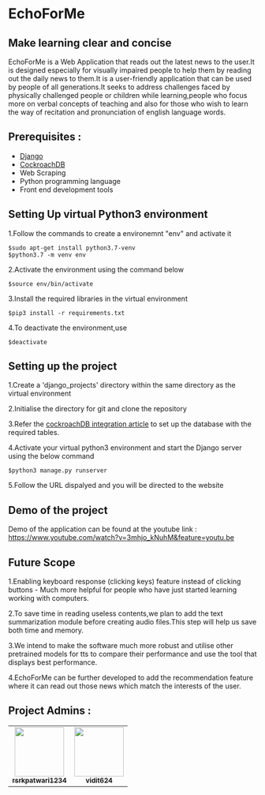 # EchoForMe

## Make learning clear and concise
EchoForMe is a Web Application that reads out the latest news to the user.It is designed especially for visually impaired people to help them by reading out the daily news to them.It is a user-friendly application that can be used by people of all generations.It seeks to address challenges faced by physically challenged people or children while learning,people who focus more on verbal concepts of teaching and also for those who wish to learn the way of recitation and pronunciation of english language words.

## Prerequisites :
- [Django](https://developer.mozilla.org/en-US/docs/Learn/Server-side/Django/Introduction)
- [CockroachDB](https://www.cockroachlabs.com/docs/stable/build-a-python-app-with-cockroachdb-django.html)
- Web Scraping
- Python programming language
- Front end development tools

## Setting Up virtual Python3 environment
1.Follow the commands to create a environemnt "env" and activate it
```
$sudo apt-get install python3.7-venv
$python3.7 -m venv env
```

2.Activate the environment using the command below
```
$source env/bin/activate
```
3.Install the required libraries in the virtual environment
```
$pip3 install -r requirements.txt
```
4.To deactivate the environment,use
```
$deactivate
```
## Setting up the project
1.Create a 'django_projects' directory within the same directory as the virtual environment

2.Initialise the directory for git and clone the repository

3.Refer the [cockroachDB integration article](https://www.cockroachlabs.com/docs/stable/build-a-python-app-with-cockroachdb-django.html) to set up the database with the required tables.

4.Activate your virtual python3 environment and start the Django server using the below command
```
$python3 manage.py runserver 
```
5.Follow the URL dispalyed and you will be directed to the website

## Demo of the project
Demo of the application can be found at the youtube link : https://www.youtube.com/watch?v=3mhjo_kNuhM&feature=youtu.be 

## Future Scope
1.Enabling keyboard response (clicking keys) feature instead of clicking buttons - Much more helpful for people who have just started learning working with computers.

2.To save time in reading useless contents,we plan to add the text summarization module before creating audio files.This step will help us save both time and memory.

3.We intend to make the software much more robust and utilise other pretrained models for tts to compare their performance and use the tool that displays best performance.

4.EchoForMe can be further developed to add the recommendation feature where it can read out those news which match the interests of the user.

## Project Admins :
 
<table>
	<tr>
    <td align="center">
            <a href="https://github.com/rsrkpatwari1234">
              <img src="https://avatars3.githubusercontent.com/u/45709641?v=4" width="100px" alt=""/><br />
              <sub><b>rsrkpatwari1234</b></sub>
            </a><br/>
            <a href="https://github.com/Jayshah6699/datascience-mashup/commits?author=rsrkpatwari1234">   
            </a>
   </td>
   <td align="center">
            <a href="https://github.com/vidit624">
              <img src="https://avatars0.githubusercontent.com/u/46816287?v=4" width="100px" alt=""/><br />
              <sub><b>vidit624</b></sub>
            </a><br/>
            <a href="https://github.com/Jayshah6699/datascience-mashup/commits?author=vidit624">
            </a>
   </td>
  </tr>
</table>

